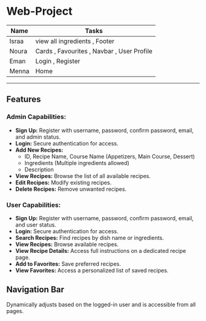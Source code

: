 # Web-Project

| Name   | Tasks |
|--------|---------|
| Israa     |  view all ingredients , Footer   |
| Noura  | Cards , Favourites , Navbar , User Profile |
| Eman    | Login , Register   |
| Menna   | Home  |
--------------------------------------------------------------------
<h2>Features</h2>

<h3>Admin Capabilities:</h3>
<ul>
    <li><strong>Sign Up:</strong> Register with username, password, confirm password, email, and admin status.</li>
    <li><strong>Login:</strong> Secure authentication for access.</li>
    <li><strong>Add New Recipes:</strong>
        <ul>
            <li>ID, Recipe Name, Course Name (Appetizers, Main Course, Dessert)</li>
            <li>Ingredients (Multiple ingredients allowed)</li>
            <li>Description</li>
        </ul>
    </li>
    <li><strong>View Recipes:</strong> Browse the list of all available recipes.</li>
    <li><strong>Edit Recipes:</strong> Modify existing recipes.</li>
    <li><strong>Delete Recipes:</strong> Remove unwanted recipes.</li>
</ul>

<h3>User Capabilities:</h3>
<ul>
    <li><strong>Sign Up:</strong> Register with username, password, confirm password, email, and user status.</li>
    <li><strong>Login:</strong> Secure authentication for access.</li>
    <li><strong>Search Recipes:</strong> Find recipes by dish name or ingredients.</li>
    <li><strong>View Recipes:</strong> Browse available recipes.</li>
    <li><strong>View Recipe Details:</strong> Access full instructions on a dedicated recipe page.</li>
    <li><strong>Add to Favorites:</strong> Save preferred recipes.</li>
    <li><strong>View Favorites:</strong> Access a personalized list of saved recipes.</li>
</ul>

<h2>Navigation Bar</h2>
<p>Dynamically adjusts based on the logged-in user and is accessible from all pages.</p>

